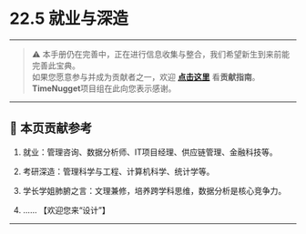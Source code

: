 # 22.5 就业与深造

---

> ⚠️ 本手册仍在完善中，正在进行信息收集与整合，我们希望新生到来前能完善此宝典。  
> 如果您愿意参与并成为贡献者之一，欢迎 **[点击这里](/CONTRIBUTING)** 看**贡献指南**。  
> **TimeNugget**项目组在此向您表示感谢。  

---

## 📌 本页贡献参考

1. 就业：管理咨询、数据分析师、IT项目经理、供应链管理、金融科技等。

2. 考研深造：管理科学与工程、计算机科学、统计学等。

3. 学长学姐肺腑之言：文理兼修，培养跨学科思维，数据分析是核心竞争力。

4. ……  【欢迎您来“设计”】

---
